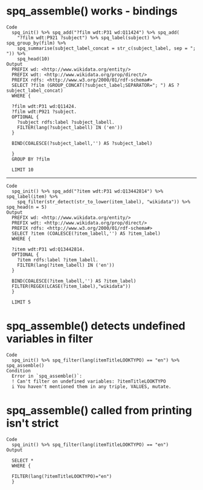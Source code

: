 # spq_assemble() works - bindings

    Code
      spq_init() %>% spq_add("?film wdt:P31 wd:Q11424") %>% spq_add(
        "?film wdt:P921 ?subject") %>% spq_label(subject) %>% spq_group_by(film) %>%
        spq_summarise(subject_label_concat = str_c(subject_label, sep = "; ")) %>%
        spq_head(10)
    Output
      PREFIX wd: <http://www.wikidata.org/entity/>
      PREFIX wdt: <http://www.wikidata.org/prop/direct/>
      PREFIX rdfs: <http://www.w3.org/2000/01/rdf-schema#>
      SELECT ?film (GROUP_CONCAT(?subject_label;SEPARATOR="; ") AS ?subject_label_concat)
      WHERE {
      
      ?film wdt:P31 wd:Q11424.
      ?film wdt:P921 ?subject.
      OPTIONAL {
      	?subject rdfs:label ?subject_labell.
      	FILTER(lang(?subject_labell) IN ('en'))
      }
      
      BIND(COALESCE(?subject_labell,'') AS ?subject_label)
      
      }
      GROUP BY ?film
      
      LIMIT 10

---

    Code
      spq_init() %>% spq_add("?item wdt:P31 wd:Q13442814") %>% spq_label(item) %>%
        spq_filter(str_detect(str_to_lower(item_label), "wikidata")) %>% spq_head(n = 5)
    Output
      PREFIX wd: <http://www.wikidata.org/entity/>
      PREFIX wdt: <http://www.wikidata.org/prop/direct/>
      PREFIX rdfs: <http://www.w3.org/2000/01/rdf-schema#>
      SELECT ?item (COALESCE(?item_labell,'') AS ?item_label)
      WHERE {
      
      ?item wdt:P31 wd:Q13442814.
      OPTIONAL {
      	?item rdfs:label ?item_labell.
      	FILTER(lang(?item_labell) IN ('en'))
      }
      
      BIND(COALESCE(?item_labell,'') AS ?item_label)
      FILTER(REGEX(LCASE(?item_label),"wikidata"))
      }
      
      LIMIT 5

# spq_assemble() detects undefined variables in filter

    Code
      spq_init() %>% spq_filter(lang(itemTitleLOOKTYPO) == "en") %>% spq_assemble()
    Condition
      Error in `spq_assemble()`:
      ! Can't filter on undefined variables: ?itemTitleLOOKTYPO
      i You haven't mentioned them in any triple, VALUES, mutate.

# spq_assemble() called from printing isn't strict

    Code
      spq_init() %>% spq_filter(lang(itemTitleLOOKTYPO) == "en")
    Output
      
      SELECT *
      WHERE {
      
      FILTER(lang(?itemTitleLOOKTYPO)="en")
      }
      

